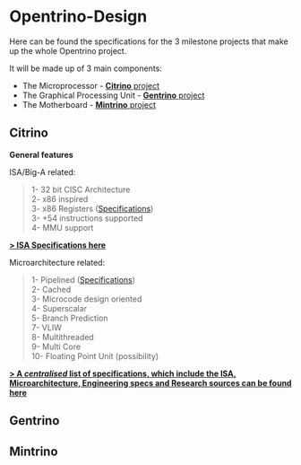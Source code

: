 # Opentrino-Design

Here can be found the specifications for the 3 milestone projects that make up the whole Opentrino project.

It will be made up of 3 main components:
- The Microprocessor - [**Citrino** project](https://github.com/Opentrino/Citrino)
- The Graphical Processing Unit - [**Gentrino** project](https://github.com/Opentrino/Gentrino)  
- The Motherboard - [**Mintrino** project](https://github.com/Opentrino/Mintrino)

**Citrino**
-------
**General features**   

ISA/Big-A related:  
>1- 32 bit CISC Architecture  
2- x86 inspired  
3- x86 Registers ([Specifications](https://github.com/Opentrino/Opentrino-Design/blob/master/CitrinoDesign/ISA/Registers.md))  
3- +54 instructions supported  
4- MMU support  

[**> ISA Specifications here**](https://github.com/Opentrino/Opentrino-Design/blob/master/CitrinoDesign/ISA/ISA.md)

Microarchitecture related:
>1- Pipelined  ([Specifications](https://github.com/Opentrino/Opentrino-Design/blob/master/CitrinoDesign/Microarchitecture/Pipeline.md))  
2- Cached  
3- Microcode design oriented  
4- Superscalar  
5- Branch Prediction  
7- VLIW  
8- Multithreaded  
9- Multi Core  
10- Floating Point Unit (possibility)  

[**> A *centralised* list of specifications, which include the ISA, Microarchitecture, Engineering specs and Research sources can be found here**](https://github.com/Opentrino/Opentrino-Design/blob/master/CitrinoDesign/CPUSpecs.md)

**Gentrino**
-------


**Mintrino**
-------
